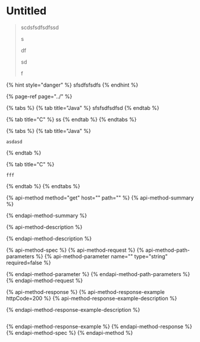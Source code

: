 # Untitled

> scdsfsdfsdfssd
>
> s
>
> df
>
> sd
>
> f

{% hint style="danger" %}
sfsdfsfsdfs
{% endhint %}

{% page-ref page="../" %}

{% tabs %}
{% tab title="Java" %}
sfsfsdfsdfsd
{% endtab %}

{% tab title="C" %}
ss
{% endtab %}
{% endtabs %}

{% tabs %}
{% tab title="Java" %}
```text
asdasd
```
{% endtab %}

{% tab title="C" %}
```
fff
```
{% endtab %}
{% endtabs %}

{% api-method method="get" host="" path="" %}
{% api-method-summary %}

{% endapi-method-summary %}

{% api-method-description %}

{% endapi-method-description %}

{% api-method-spec %}
{% api-method-request %}
{% api-method-path-parameters %}
{% api-method-parameter name="" type="string" required=false %}

{% endapi-method-parameter %}
{% endapi-method-path-parameters %}
{% endapi-method-request %}

{% api-method-response %}
{% api-method-response-example httpCode=200 %}
{% api-method-response-example-description %}

{% endapi-method-response-example-description %}

```

```
{% endapi-method-response-example %}
{% endapi-method-response %}
{% endapi-method-spec %}
{% endapi-method %}

